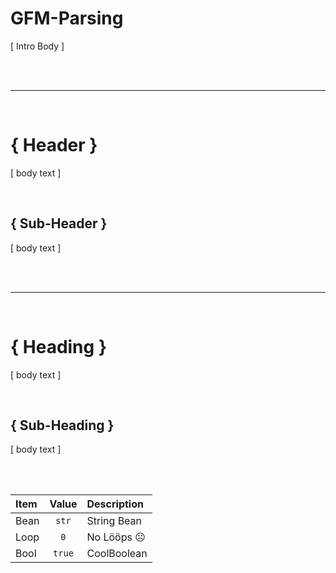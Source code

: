 # GFM-Parsing

[ Intro Body ]


<br /><br />

---

<br />

# { Header }

[ body text ]


<br />

## { Sub-Header }

[ body text ]


<br /><br />

---

<br />

# { Heading }

[ body text ]


<br />

## { Sub-Heading }

[ body text ]


<br /><br />


| Item | Value  | Description |
| :--- | :---:  | :---        |
| Bean | `str`  | String Bean |
| Loop | `0`    | No Lööps ☹️ |
| Bool | `true` | CoolBoolean |

